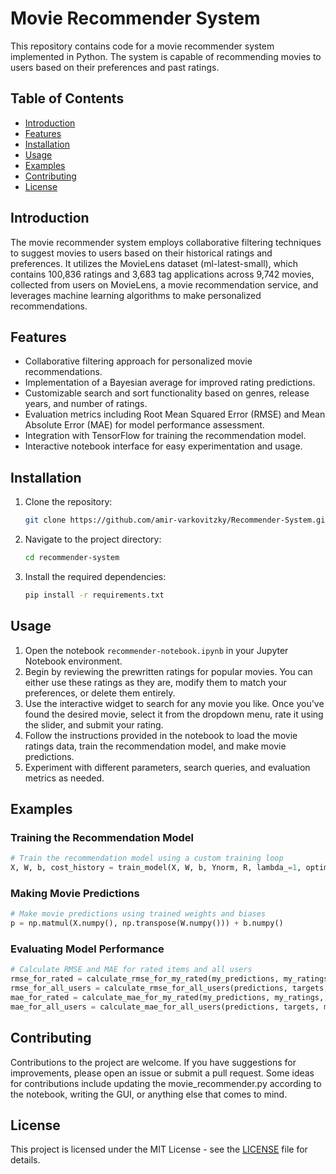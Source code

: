 # Movie Recommender System

This repository contains code for a movie recommender system implemented in Python. The system is capable of recommending movies to users based on their preferences and past ratings.

## Table of Contents

- [Introduction](#introduction)
- [Features](#features)
- [Installation](#installation)
- [Usage](#usage)
- [Examples](#examples)
- [Contributing](#contributing)
- [License](#license)

## Introduction

The movie recommender system employs collaborative filtering techniques to suggest movies to users based on their historical ratings and preferences. It utilizes the MovieLens dataset (ml-latest-small), which contains 100,836 ratings and 3,683 tag applications across 9,742 movies, collected from users on MovieLens, a movie recommendation service, and leverages machine learning algorithms to make personalized recommendations.

## Features

- Collaborative filtering approach for personalized movie recommendations.
- Implementation of a Bayesian average for improved rating predictions.
- Customizable search and sort functionality based on genres, release years, and number of ratings.
- Evaluation metrics including Root Mean Squared Error (RMSE) and Mean Absolute Error (MAE) for model performance assessment.
- Integration with TensorFlow for training the recommendation model.
- Interactive notebook interface for easy experimentation and usage.

## Installation

1. Clone the repository:

   ```bash
   git clone https://github.com/amir-varkovitzky/Recommender-System.git
   ```

2. Navigate to the project directory:

    ```bash
    cd recommender-system
    ```

3. Install the required dependencies:

   ```bash
   pip install -r requirements.txt
   ```

## Usage

1. Open the notebook `recommender-notebook.ipynb` in your Jupyter Notebook environment.
2. Begin by reviewing the prewritten ratings for popular movies. You can either use these ratings as they are, modify them to match your preferences, or delete them entirely.
3. Use the interactive widget to search for any movie you like. Once you've found the desired movie, select it from the dropdown menu, rate it using the slider, and submit your rating.
4. Follow the instructions provided in the notebook to load the movie ratings data, train the recommendation model, and make movie predictions.
5. Experiment with different parameters, search queries, and evaluation metrics as needed.

## Examples

### Training the Recommendation Model

```python
# Train the recommendation model using a custom training loop
X, W, b, cost_history = train_model(X, W, b, Ynorm, R, lambda_=1, optimizer=optimizer, iterations=200, print_every=20)
```

### Making Movie Predictions

```python
# Make movie predictions using trained weights and biases
p = np.matmul(X.numpy(), np.transpose(W.numpy())) + b.numpy()
```

### Evaluating Model Performance

```python
# Calculate RMSE and MAE for rated items and all users
rmse_for_rated = calculate_rmse_for_my_rated(my_predictions, my_ratings, rated_indices)
rmse_for_all_users = calculate_rmse_for_all_users(predictions, targets, mask)
mae_for_rated = calculate_mae_for_my_rated(my_predictions, my_ratings, rated_indices)
mae_for_all_users = calculate_mae_for_all_users(predictions, targets, mask)
```

## Contributing

Contributions to the project are welcome. If you have suggestions for improvements, please open an issue or submit a pull request. Some ideas for contributions include updating the movie_recommender.py according to the notebook, writing the GUI, or anything else that comes to mind.

## License

This project is licensed under the MIT License - see the [LICENSE](LICENSE) file for details.
